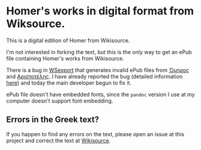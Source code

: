 # Homer's works in digital format from Wiksource.

This is a digital edition of Homer from Wikisource.

I'm not interested in forking the text, but this is the only way to get an ePub file containing  Homer's works from Wikisource.

There is a bug in [WSexport](http://wsexport.wmflabs.org/tool/book.php) that generates invalid ePub files from [Ὀμηρος](https://el.wikisource.org/wiki/Όμηρος) and [Αριστοτέλης](https://el.wikisource.org/wiki/Αριστοτέλης). I have already reported the bug (detailed information [here](https://github.com/wsexport/tool/issues/9)) and today the main developer begun to fix it.

ePub file doesn't have embedded fonts, since the `pandoc` version I use at my computer doesn't support font embedding.

## Errors in the Greek text?

If you happen to find any errors on the text, please open an issue at this project and correct the text at [Wikisource](https://el.wikisource.org/wiki/Όμηρος).
